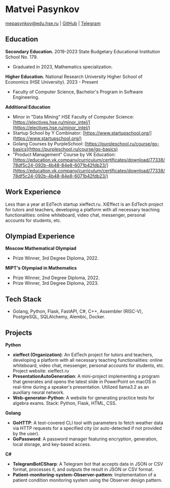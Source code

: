 # Matvei Pasynkov

mepasynkov@edu.hse.ru | [GitHub](https://github.com/matveipasynkov) | [Telegram](https://t.me/matveipasynkov)

## Education

**Secondary Education.** 2019-2023
State Budgetary Educational Institution School No. 179.
- Graduated in 2023, Mathematics specialization.

**Higher Education.**
National Research University Higher School of Economics (HSE University). 2023 - Present
- Faculty of Computer Science, Bachelor's Program in Software Engineering.

**Additional Education**
- Minor in "Data Mining" HSE Faculty of Computer Science: [https://electives.hse.ru/minor_intel/](https://electives.hse.ru/minor_intel/)
- Startup School by Y Combinator: [https://www.startupschool.org/](https://www.startupschool.org/)
- Golang Courses by PurpleSchool: [https://purpleschool.ru/course/go-basics](https://purpleschool.ru/course/go-basics)
- "Product Management" Course by VK Education: [https://education.vk.company/curriculum/certificates/download/77338/78df5c24-092b-4b48-84e8-6071b42fdb23/](https://education.vk.company/curriculum/certificates/download/77338/78df5c24-092b-4b48-84e8-6071b42fdb23/)

## Work Experience
Less than a year at EdTech startup xieffect.ru. XiEffect is an EdTech project for tutors and teachers, developing a platform with all necessary teaching functionalities: online whiteboard, video chat, messenger, personal accounts for students, etc.

## Olympiad Experience

**Moscow Mathematical Olympiad**
- Prize Winner, 3rd Degree Diploma, 2022.

**MIPT's Olympiad in Mathematics**
- Prize Winner, 2nd Degree Diploma, 2022.
- Prize Winner, 3rd Degree Diploma, 2023.

## Tech Stack

- Golang, Python, Flask, FastAPI, C#, C++, Assembler (RISC-V), PostgreSQL, SQLAlchemy, Alembic, Docker.

## Projects

**Python**
- **xieffect (Organization)**: An EdTech project for tutors and teachers, developing a platform with all necessary teaching functionalities: online whiteboard, video chat, messenger, personal accounts for students, etc. Project website: xieffect.ru
- **PresentationAutoGeneration**: A mini-project implementing a program that generates and opens the latest slide in PowerPoint on macOS in real-time during a speaker's presentation. Utilized llama3.2 as an auxiliary neural network.
- **Web-generator-Python**: A website for generating practice tests for algebra exams. Stack: Python, Flask, HTML, CSS.

**Golang**
- **GoHTTP**: A test-covered CLI tool with parameters to fetch weather data via HTTP requests for a specified city (or auto-detected if not provided by the user).
- **GoPassword**: A password manager featuring encryption, generation, local storage, and key-based access.

**C#**
- **TelegramBotCSharp**: A Telegram bot that accepts data in JSON or CSV format, processes it, and outputs the result in JSON or CSV format.
- **Patient-monitoring-system-Observer-pattern**: Implementation of a patient condition monitoring system using the Observer design pattern.
